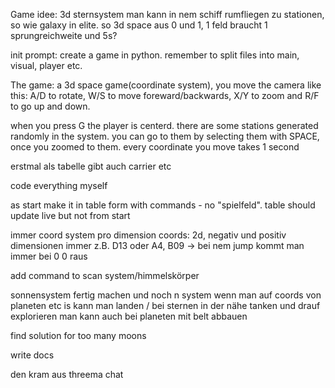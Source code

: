 Game idee: 3d sternsystem man kann in nem schiff rumfliegen zu stationen, so wie galaxy in elite. so 3d space aus 0 und 1, 1 feld braucht 1 sprungreichweite und 5s?



init prompt:
create a game in python. remember to split files into main, visual, player etc.

The game: a 3d space game(coordinate system), you move the camera like this: A/D to rotate, W/S to move foreward/backwards, X/Y to zoom and R/F to go up and down.

when you press G the player is centerd. there are some stations generated randomly in the system. you can go to them by selecting them with SPACE, once you zoomed to them. every coordinate you move takes 1 second

erstmal als tabelle
gibt auch carrier etc


code everything myself


as start make it in table form with commands - no "spielfeld". 
table should update live but not from start



immer coord system pro dimension
coords: 2d, negativ und positiv
dimensionen immer z.B. D13 oder A4, B09 -> bei nem jump kommt man immer bei 0 0 raus

add command to scan system/himmelskörper

sonnensystem fertig machen und noch n system
wenn man auf coords von planeten etc is kann man landen / bei sternen in der nähe tanken und drauf explorieren man kann auch bei planeten mit belt abbauen

find solution for too many moons


write docs


den kram aus threema chat